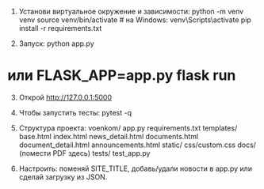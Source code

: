 1. Установи виртуальное окружение и зависимости:
python -m venv venv
source venv/bin/activate # на Windows: venv\Scripts\activate
pip install -r requirements.txt


2. Запуск:
python app.py
# или FLASK_APP=app.py flask run


3. Открой http://127.0.0.1:5000


4. Чтобы запустить тесты:
pytest -q


5. Структура проекта:
voenkom/
app.py
requirements.txt
templates/
base.html
index.html
news_detail.html
documents.html
document_detail.html
announcements.html
static/
css/custom.css
docs/ (помести PDF здесь)
tests/
test_app.py


6. Настроить: поменяй SITE_TITLE, добавь/удали новости в app.py или сделай загрузку из JSON.